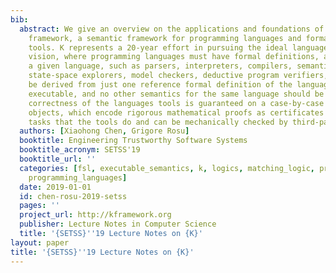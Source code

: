 ```yaml
---
bib:
  abstract: We give an overview on the applications and foundations of the K language
    framework, a semantic framework for programming languages and formal analysis
    tools. K represents a 20-year effort in pursuing the ideal language framework
    vision, where programming languages must have formal definitions, and tools for
    a given language, such as parsers, interpreters, compilers, semantic-based debuggers,
    state-space explorers, model checkers, deductive program verifiers, etc., can
    be derived from just one reference formal definition of the language, which is
    executable, and no other semantics for the same language should be needed. The
    correctness of the languages tools is guaranteed on a case-by-case basis by proof
    objects, which encode rigorous mathematical proofs as certificates for every individual
    tasks that the tools do and can be mechanically checked by third-party proof checkers.
  authors: [Xiaohong Chen, Grigore Rosu]
  booktitle: Engineering Trustworthy Software Systems
  booktitle_acronym: SETSS'19
  booktitle_url: ''
  categories: [fsl, executable_semantics, k, logics, matching_logic, program_verification,
    programming_languages]
  date: 2019-01-01
  id: chen-rosu-2019-setss
  pages: ''
  project_url: http://kframework.org
  publisher: Lecture Notes in Computer Science
  title: '{SETSS}''19 Lecture Notes on {K}'
layout: paper
title: '{SETSS}''19 Lecture Notes on {K}'
---
```

